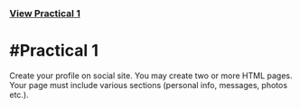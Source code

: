 ### [View Practical 1](http://s1d130050131516.github.io/wt/Prac1/)

#Practical 1
============
Create your profile on social site. You may create two or more HTML pages. Your page must include various sections (personal info, messages, photos etc.).  
